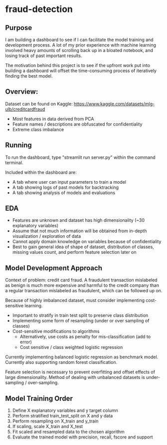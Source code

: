 # fraud-detection

## Purpose

I am building a dashboard to see if I can facilitate the model training and development process. 
A lot of my prior experience with machine learning involved heavy amounts of scrolling back up in a bloated notebook,
and losing track of past important results. 

The motivation behind this project is to see if the upfront work put into building a dashboard will offset the 
time-consuming process of iteratively finding the best model.

## Overview:

Dataset can be found on Kaggle: 
https://www.kaggle.com/datasets/mlg-ulb/creditcardfraud 
- Most features in data derived from PCA
- Feature names / descriptions are obfuscated for confidentiality
- Extreme class imbalance

## Running

To run the dashboard, type "streamlit run server.py" within the command terminal.

Included within the dashboard are:
- A tab where user can input parameters to train a model
- A tab showing logs of past models for backtracking 
- A tab showing analysis of models and evaluations

## EDA

- Features are unknown and dataset has high dimensionality (~30 explanatory variables)
- Assume that not much information will be obtained from in-depth visualization / exploration of data
- Cannot apply domain knowledge on variables because of confidentiality
- Best to gain general idea of shape of dataset, distribution of classes, missing values count, and perform feature selection later on

## Model Development Approach

Context of problem: credit card fraud. A fraudulent transaction mislabeled as benign is much more expensive and harmful to the credit company than a regular transaction mislabeled as fraudulent, which can be followed up on.

Because of highly imbalanced dataset, must consider implementing cost-sensitive learning.
- Important to stratify in train test split to preserve class distribution
- Implementing some form of resampling (under or over sampling of classes)
- Cost-sensitive modifications to algorithms
  - Alternatively, use costs as penalty for mis-classification (add to error)
  - Cost sensitive / class weighted logistic regression

Currently implementing balanced logistic regression as benchmark model.
Currently also supporting random forest classification.

Feature selection is necessary to prevent overfitting and offset effects of large dimensionality. Method of dealing with unbalanced datasets is under-sampling / over-sampling.

## Model Training Order

1. Define X explanatory variables and y target column
2. Perform stratified train_test_split on X and y data
3. Perform resampling on X_train and y_train
4. If scaling, scale X_train and X_test
5. Fit scaled and resampled data to the chosen algorithm
6. Evaluate the trained model with precision, recall, fscore and support